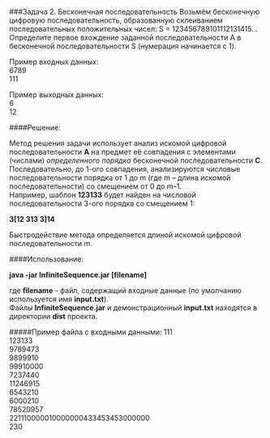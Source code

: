 ###Задача 2. Бесконечная последовательность
Возьмём бесконечную цифровую последовательность, образованную склеиванием последовательных положительных чисел: S = 123456789101112131415...  
Определите первое вхождение заданной последовательности A в бесконечной последовательности S (нумерация начинается с 1).

Пример входных данных:  
6789  
111

Пример выходных данных:  
6  
12  

####Решение:

Метод решения задачи использует анализ искомой цифровой последовательности **A** на предмет её совпадения с элементами (числами) *определенного порядка* бесконечной последовательности **C**.  
Последовательно, до 1-ого совпадения, анализируются числовые последовательности порядка от 1 до m (где m – длина искомой последовательности) со смещением от 0 до m–1.  
Например, шаблон **123133** будет найден на числовой последовательности 3-ого порядка со смещением 1:  

**3[12 313 3]14**  

Быстродействие метода определяется длиной искомой цифровой последовательности m.

####Использование:

**java -jar InfiniteSequence.jar [filename]**

где **filename** - файл, содержащий входные данные (по умолчанию используется имя **input.txt**).  
Файлы **InfiniteSequence.jar** и демонстрационный **input.txt** находятся в директории **dist** проекта.

#####Пример файла с входными данными:
111  
123133  
9789473  
9899910  
99910000  
7237440  
11246915  
6543210  
6000210  
78520957  
221110000010000000433453453000000  
230  
